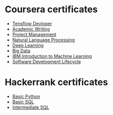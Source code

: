 <h1>Coursera certificates</h1>
<ul>
    <li><a href="https://www.coursera.org/account/accomplishments/specialization/2MVXSEHUMCMK">Tensflow Devloper</a></li>
    <li><a href="https://www.coursera.org/account/accomplishments/specialization/AAWW7G66AH4M">Academic Writing</a></li>
    <li><a href="https://www.coursera.org/account/accomplishments/specialization/MYUBCE3N3VBY">Project Management</a></li>
    <li><a href="https://www.coursera.org/account/accomplishments/specialization/FWSZZLBW3X7B">Natural Language Processing</a></li>
    <li><a href="https://www.coursera.org/account/accomplishments/specialization/LEM7B4A92CS5">Deep Learning</a></li>
    <li><a href="https://www.coursera.org/account/accomplishments/specialization/TVESMEEJBKRV">Big Data</a></li>
    <li><a href="https://www.coursera.org/account/accomplishments/specialization/U2F3ZJ6ZCTK7">IBM Introduction to Machine Learning</a></li>
    <li><a href="https://www.coursera.org/account/accomplishments/specialization/6FL6UMXPQMAU">Software Development Lifecycle</a></li>
</ul>

<h1>Hackerrank certificates</h1>
<ul>
    <li><a href="https://www.hackerrank.com/certificates/1e5ac38813ba">Basic Python</a></li>
    <li><a href="https://www.hackerrank.com/certificates/2beac7b5385b">Basic SQL</a></li>
    <li><a href="https://www.hackerrank.com/certificates/fc052ff823ee">Intermediate SQL</a></li>
</ul>
